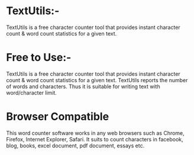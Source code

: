 # TextUtils:-
TextUtils is a free character counter tool that provides instant character count &amp; word count statistics for a given text.

# Free to Use:-
TextUtils is a free character counter tool that provides instant character count & word count statistics for a given text. TextUtils reports the number of words and characters. 
Thus it is suitable for writing text with word/character limit.

# Browser Compatible
This word counter software works in any web browsers such as Chrome, Firefox, Internet Explorer, Safari.
It suits to count characters in facebook, blog, books, excel document, pdf document, essays etc.
